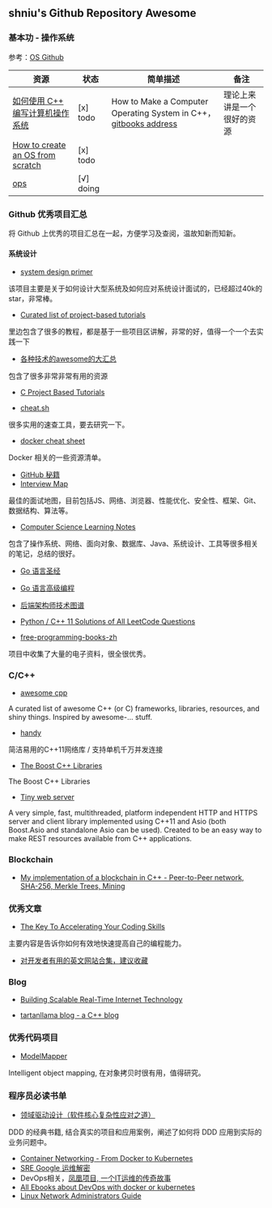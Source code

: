 

## shniu's Github Repository Awesome

### 基本功 - 操作系统

参考：[OS Github](http://blog.topspeedsnail.com/archives/10021)

| 资源 | 状态 | 简单描述 | 备注 |
| ------ | ------ | ------ | ------ |
| [如何使用 C++ 编写计算机操作系统](https://github.com/SamyPesse/How-to-Make-a-Computer-Operating-System) | [x] todo | How to Make a Computer Operating System in C++，[gitbooks address](https://samypesse.gitbooks.io/how-to-create-an-operating-system/content/) | 理论上来讲是一个很好的资源 |
| [How to create an OS from scratch](https://github.com/cfenollosa/os-tutorial) | [x] todo | | |
| [ops](https://www.ops-class.org/) | [√] doing |  |  |


### Github 优秀项目汇总

将 Github 上优秀的项目汇总在一起，方便学习及查阅，温故知新而知新。

#### 系统设计

- [system design primer](https://github.com/donnemartin/system-design-primer)

该项目主要是关于如何设计大型系统及如何应对系统设计面试的，已经超过40k的 star，非常棒。

- [Curated list of project-based tutorials](https://github.com/tuvtran/project-based-learning)

里边包含了很多的教程，都是基于一些项目区讲解，非常的好，值得一个一个去实践一下

- [各种技术的awesome的大汇总](https://github.com/shniu/awesome)

包含了很多非常非常有用的资源

- [C Project Based Tutorials](https://www.reddit.com/r/C_Programming/comments/872rlt/c_project_based_tutorials/)

- [cheat.sh](https://github.com/chubin/cheat.sh)

很多实用的速查工具，要去研究一下。

- [docker cheat sheet](https://github.com/wsargent/docker-cheat-sheet)

Docker 相关的一些资源清单。

- [GitHub 秘籍](https://github.com/tiimgreen/github-cheat-sheet/blob/master/README.zh-cn.md)
- [Interview Map](https://github.com/InterviewMap/InterviewMap)

最佳的面试地图，目前包括JS、网络、浏览器、性能优化、安全性、框架、Git、数据结构、算法等。

- [Computer Science Learning Notes](https://github.com/CyC2018/CS-Notes)

包含了操作系统、网络、面向对象、数据库、Java、系统设计、工具等很多相关的笔记，总结的很好。

- [Go 语言圣经](https://github.com/golang-china/gopl-zh)

- [Go 语言高级编程](https://github.com/chai2010/advanced-go-programming-book)
- [后端架构师技术图谱](https://github.com/xingshaocheng/architect-awesome)
- [Python / C++ 11 Solutions of All LeetCode Questions](https://github.com/kamyu104/LeetCode)
- [free-programming-books-zh](https://github.com/EbookFoundation/free-programming-books/blob/master/free-programming-books-zh.md)

项目中收集了大量的电子资料，很全很优秀。

### C/C++

- [awesome cpp](https://github.com/fffaraz/awesome-cpp)

A curated list of awesome C++ (or C) frameworks, libraries, resources, and shiny things. Inspired by awesome-... stuff.

- [handy](https://github.com/yedf/handy)

简洁易用的C++11网络库 / 支持单机千万并发连接 

- [The Boost C++ Libraries](https://theboostcpplibraries.com/)

The Boost C++ Libraries

- [Tiny web server](https://gitlab.com/eidheim/Simple-Web-Server/tree/master)

A very simple, fast, multithreaded, platform independent HTTP and HTTPS server and client library implemented using C++11 and Asio (both Boost.Asio and standalone Asio can be used). Created to be an easy way to make REST resources available from C++ applications.

### Blockchain

- [My implementation of a blockchain in C++ - Peer-to-Peer network, SHA-256, Merkle Trees, Mining](https://github.com/tko22/simple-blockchain)

### 优秀文章

- [The Key To Accelerating Your Coding Skills](http://blog.thefirehoseproject.com/posts/learn-to-code-and-be-self-reliant/)

主要内容是告诉你如何有效地快速提高自己的编程能力。

- [对开发者有用的英文网站合集，建议收藏](https://blog.csdn.net/ejinxian/article/details/74080639)

### Blog

* [Building Scalable Real-Time Internet Technology](https://mrotaru.wordpress.com/)

- [tartanllama blog - a C++ blog](https://blog.tartanllama.xyz/)

### 优秀代码项目

- [ModelMapper](https://github.com/modelmapper/modelmapper/)

Intelligent object mapping, 在对象拷贝时很有用，值得研究。


### 程序员必读书单

- [领域驱动设计（软件核心复杂性应对之道）](https://book.douban.com/subject/26819666/)

DDD 的经典书籍, 结合真实的项目和应用案例，阐述了如何将 DDD 应用到实际的业务问题中。


- [Container Networking - From Docker to Kubernetes](https://12kbps.xyz/repo/Container-Networking-Docker-Kubernetes.pdf)
- [SRE Google 运维解密](https://book.douban.com/subject/26875239/)
- DevOps相关，[凤凰项目, 一个IT运维的传奇故事](https://e.jd.com/30410303.html)
- [All Ebooks about DevOps with docker or kubernetes](https://thenewstack.io/ebooks)
- [Linux Network Administrators Guide](http://www.tldp.org/LDP/nag2/nag2.pdf)



